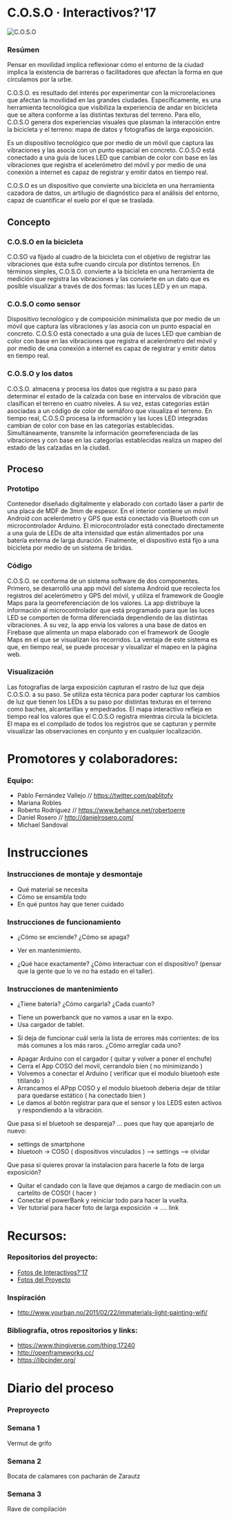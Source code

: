 # C.O.S.O · Interactivos?'17 

![C.O.S.O](https://flic.kr/p/TXchrv)

### Resúmen
Pensar en movilidad implica reflexionar cómo el entorno de la ciudad implica la existencia de barreras o facilitadores que afectan la forma en que circulamos por la urbe. 

C.O.S.O. es resultado del interés por experimentar con la microrelaciones que afectan la movilidad en las grandes ciudades. Específicamente, es una herramienta tecnológica que visibiliza la experiencia de andar en bicicleta que se altera conforme a las distintas texturas del terreno. Para ello, C.O.S.O genera dos experiencias visuales que plasman la interacción entre la bicicleta y el terreno: mapa de datos y fotografías de larga exposición. 

Es un dispositivo tecnológico que por medio de un móvil que captura las vibraciones y las asocia con un punto espacial en concreto. C.O.S.O está conectado a una guía de luces LED que cambian de color con base en las vibraciones que registra el acelerómetro del móvil y por medio de una conexión a internet es capaz de registrar y emitir datos en tiempo real.  

C.O.S.O es un dispositivo que convierte una bicicleta en una herramienta cazadora de datos, un artilugio de diagnóstico para el análisis del entorno, capaz de cuantificar el suelo por el que se traslada.


## Concepto

### C.O.S.O en la bicicleta 
C.O.SO va fijado al cuadro de la bicicleta con el objetivo de registrar las vibraciones que ésta sufre cuando circula por distintos terrenos. En términos simples, C.O.S.O. convierte a la bicicleta en una herramienta de medición que registra las vibraciones y las convierte en un dato que es posible visualizar a través de dos formas: las luces LED y en un mapa. 

### C.O.S.O como sensor 
Dispositivo tecnológico y de composición minimalista que por medio de un móvil que captura las vibraciones y las asocia con un punto espacial en concreto. C.O.S.O está conectado a una guía de luces LED que cambian de color con base en las vibraciones que registra el acelerómetro del móvil y por medio de una conexión a internet es capaz de registrar y emitir datos en tiempo real.  

### C.O.S.O y los datos 
C.O.S.O. almacena y procesa los datos que registra a su paso para determinar el estado de la calzada con base en intervalos de vibración que clasifican el terreno en cuatro niveles.  A su vez, estas categorías están asociadas a un código de color de semáforo que visualiza el terreno. 
En tiempo real, C.O.S.O procesa la información y las luces LED integradas cambian de color con base en las categorías establecidas. Simultáneamente, transmite la información georreferenciada de las vibraciones y con base en las categorías establecidas realiza un mapeo del estado de las calzadas en la ciudad. 


## Proceso

### Prototipo
Contenedor diseñado digitalmente y elaborado con cortado láser a partir de una placa de MDF de 3mm de espesor. En el interior contiene un móvil Android con acelerómetro y GPS que está conectado vía Bluetooth con un microcontrolador Arduino. El microcontrolador está conectado directamente a una guía de LEDs de alta intensidad que están alimentados por una batería externa de larga duración. Finalmente, el dispositivo está fijo a una bicicleta por medio de un sistema de bridas. 
 
### Código
C.O.S.O. se conforma de un sistema software de dos componentes. Primero, se desarrolló una app móvil del sistema Android que recolecta los registros del acelerómetro y GPS del móvil, y utiliza el framework de Google Maps para la georreferenciación de los valores. La app distribuye la información al microcontrolador que está programado para que las luces LED se comporten de forma diferenciada dependiendo de las distintas vibraciones. 
A su vez, la app envía los valores a una base de datos en Firebase que alimenta un mapa elaborado con el framework de Google Maps en el que se visualizan los recorridos. La ventaja de este sistema es que, en tiempo real, se puede procesar y visualizar el mapeo en la página web. 
 
### Visualización 
Las fotografías de larga exposición capturan el rastro de luz que deja C.O.S.O. a su paso. Se utiliza esta técnica para poder capturar los cambios de luz que tienen los LEDs a su paso por distintas texturas en el terreno como baches, alcantarillas y empedrados. 
El mapa interactivo refleja en tiempo real los valores que el C.O.S.O registra mientras circula la bicicleta. El mapa es el compilado de todos los registros que se capturan y permite visualizar las observaciones en conjunto y en cualquier localización. 

# Promotores y colaboradores: 
### Equipo: 
+ Pablo Fernández Vallejo // https://twitter.com/pablitofv
+ Mariana Robles
+ Roberto Rodríguez // https://www.behance.net/robertoerre
+ Daniel Rosero // http://danielrosero.com/
+ Michael Sandoval

# Instrucciones
### Instrucciones de montaje y desmontaje
+ Qué material se necesita
+ Cómo se ensambla todo
+ En qué puntos hay que tener cuidado
### Instrucciones de funcionamiento
+ ¿Cómo se enciende? ¿Cómo se apaga?
- Ver en mantenimiento. 
+ ¿Qué hace exactamente? ¿Cómo interactuar con el dispositivo? (pensar que la gente que lo ve no ha estado en el taller). 

### Instrucciones de mantenimiento
+ ¿Tiene batería? ¿Cómo cargarla? ¿Cada cuanto?
- Tiene un powerbanck que no vamos a usar en la expo. 
- Usa cargador de tablet. 
+ Si deja de funcionar cuál sería la lista de errores más corrientes: de los más comunes a los más raros. ¿Cómo arreglar cada uno?
- Apagar Arduino con el cargador ( quitar y volver a poner el enchufe)
- Cerra el App COSO del movil, cerrandolo bien ( no minimizando )
- Volvemos a conectar el Arduino ( verificar que el modulo bluetooh este titilando )
- Arrancamos el APpp COSO y el modulo bluetooh deberia dejar de titilar para quedarse estático ( ha conectado bien )
- Le damos al botón registrar para que el sensor y los LEDS esten activos y respondiendo a la vibración.

Que pasa si el bluetooh se despareja? ... pues que hay que aparejarlo de nuevo: 
 - settings de smartphone
 - bluetooh -> COSO ( dispositivos vinculados ) --> settings --> olvidar

Que pasa si quieres provar la instalacion para hacerle la foto de larga exposición?
- Quitar el candado con la llave que dejamos a cargo de mediacin con un cartelito de COSO! ( hacer )
- Conectar el powerBank y reiniciar todo para hacer la vuelta. 
- Ver tutorial para hacer foto de larga exposición -> .... link

# Recursos: 
### Repositorios del proyecto:
+ [Fotos de Interactivos?'17](https://www.flickr.com/photos/medialab-prado/albums/72157681254355863/with/34081752643/)
+ [Fotos del Proyecto](https://flic.kr/s/aHskW7TnQj)
### Inspiración
+ http://www.yourban.no/2011/02/22/immaterials-light-painting-wifi/
### Bibliografía, otros repositorios y links: 
+ https://www.thingiverse.com/thing:17240
+ http://openframeworks.cc/
+ https://libcinder.org/

# Diario del proceso

### Preproyecto

### Semana 1
Vermut de grifo 
### Semana 2
Bocata de calamares con pacharán de Zarautz
### Semana 3
Rave de compilación

